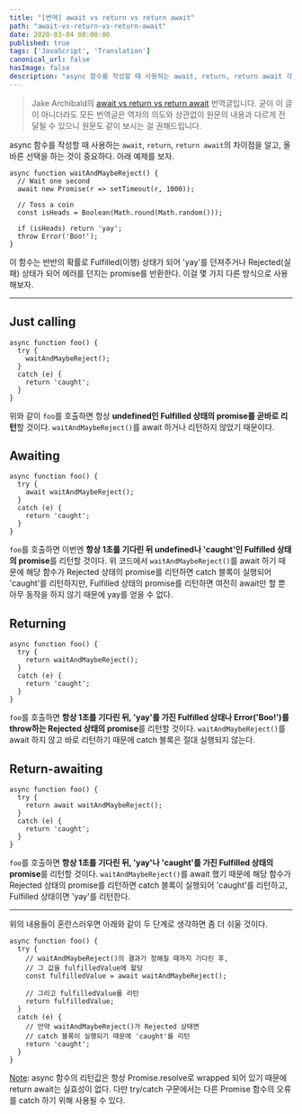 ```yaml
---
title: "[번역] await vs return vs return await"
path: "await-vs-return-vs-return-await"
date: 2020-03-04 00:00:00
published: true
tags: ['JavaScript', 'Translation']
canonical_url: false
hasImage: false
description: "async 함수를 작성할 때 사용하는 await, return, return await 각각의 차이점을 알아본다."
---
```


> Jake Archibald의 [await vs return vs return await](https://jakearchibald.com/2017/await-vs-return-vs-return-await/) 번역글입니다. 굳이 이 글이 아니더라도 모든 번역글은 역자의 의도와 상관없이 원문의 내용과 다르게 전달될 수 있으니 원문도 같이 보시는 걸 권해드립니다.

async 함수를 작성할 때 사용하는 `await`, `return`, `return await`의 차이점을 알고, 올바른 선택을 하는 것이 중요하다. 아래 예제를 보자.

```
async function waitAndMaybeReject() {
  // Wait one second
  await new Promise(r => setTimeout(r, 1000));

  // Toss a coin
  const isHeads = Boolean(Math.round(Math.random()));

  if (isHeads) return 'yay';
  throw Error('Boo!');
}
```

이 함수는 반반의 확률로 Fulfilled(이행) 상태가 되어 'yay'를 던져주거나 Rejected(실패) 상태가 되어 에러를 던지는 promise를 반환한다. 이걸 몇 가지 다른 방식으로 사용해보자.

***

## Just calling

```
async function foo() {
  try {
    waitAndMaybeReject();
  }
  catch (e) {
    return 'caught';
  }
}
```

위와 같이 `foo`를 호출하면 항상 **undefined인 Fulfilled 상태의 promise를 곧바로 리턴**할 것이다. `waitAndMaybeReject()`를 await 하거나 리턴하지 않았기 때문이다.

## Awaiting

```
async function foo() {
  try {
    await waitAndMaybeReject();
  }
  catch (e) {
    return 'caught';
  }
}
```

`foo`를 호출하면 이번엔 **항상 1초를 기다린 뒤 undefined나 'caught'인 Fulfilled 상태의 promise**를 리턴할 것이다. 위 코드에서 `waitAndMaybeReject()`를 await 하기 때문에 해당 함수가 Rejected 상태의 promise를 리턴하면 catch 블록이 실행되어 'caught'를 리턴하지만, Fulfilled 상태의 promise를 리턴하면 여전히 await만 할 뿐 아무 동작을 하지 않기 때문에 yay를 얻을 수 없다.

## Returning

```
async function foo() {
  try {
    return waitAndMaybeReject();
  }
  catch (e) {
    return 'caught';
  }
}
```

`foo`를 호출하면 **항상 1초를 기다린 뒤, 'yay'를 가진 Fulfilled 상태나 Error('Boo!')를 throw하는 Rejected 상태의 promise**를 리턴할 것이다. `waitAndMaybeReject()`를 await 하지 않고 바로 리턴하기 때문에 catch 블록은 절대 실행되지 않는다.

## Return-awaiting

```
async function foo() {
  try {
    return await waitAndMaybeReject();
  }
  catch (e) {
    return 'caught';
  }
}
```

`foo`를 호출하면 **항상 1초를 기다린 뒤, 'yay'나 'caught'를 가진 Fulfilled 상태의 promise**를 리턴할 것이다. `waitAndMaybeReject()`를 await 했기 때문에 해당 함수가 Rejected 상태의 promise를 리턴하면 catch 블록이 실행되어 'caught'를 리턴하고, Fulfilled 상태이면 'yay'를 리턴한다.

***

위의 내용들이 혼란스러우면 아래와 같이 두 단계로 생각하면 좀 더 쉬울 것이다.

```
async function foo() {
  try {
    // waitAndMaybeReject()의 결과가 정해질 때까지 기다린 후,
    // 그 값을 fulfilledValue에 할당
    const fulfilledValue = await waitAndMaybeReject();

    // 그리고 fulfilledValue를 리턴
    return fulfilledValue;
  }
  catch (e) {
    // 만약 waitAndMaybeReject()가 Rejected 상태면
    // catch 블록이 실행되기 때문에 'caught'를 리턴
    return 'caught';
  }
}
```

[Note](https://github.com/eslint/eslint/blob/master/docs/rules/no-return-await.md): async 함수의 리턴값은 항상 Promise.resolve로 wrapped 되어 있기 때문에 return await는 실효성이 없다. 다만 try/catch 구문에서는 다른 Promise 함수의 오류를 catch 하기 위해 사용될 수 있다.